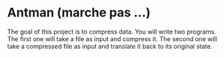 # Antman (marche pas ...)

The goal of this project is to compress data. You will write two programs.
The first one will take a file as input and compress it.
The second one will take a compressed file as input and translate it back to its original state.
